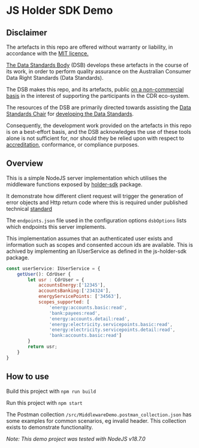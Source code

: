 # JS Holder SDK  Demo

## Disclaimer

The artefacts in this repo are offered without warranty or liability, in accordance with the [MIT licence.](https://github.com/ConsumerDataStandardsAustralia/java-artefacts/blob/master/LICENSE)

[The Data Standards Body](https://www.csiro.au/en/News/News-releases/2018/Data61-appointed-to-Data-Standards-Body-role)
(DSB) develops these artefacts in the course of its work, in order to perform quality assurance on the Australian Consumer Data Right Standards (Data Standards).

The DSB makes this repo, and its artefacts, public [on a non-commercial basis](https://github.com/ConsumerDataStandardsAustralia/java-artefacts/blob/master/LICENSE)
in the interest of supporting the participants in the CDR eco-system.

The resources of the DSB are primarily directed towards assisting the [Data Standards Chair](https://consumerdatastandards.gov.au/about/)
for [developing the Data Standards](https://github.com/ConsumerDataStandardsAustralia/standards).

Consequently, the development work provided on the artefacts in this repo is on a best-effort basis,
and the DSB acknowledges the use of these tools alone is not sufficient for, nor should they be relied upon
with respect to [accreditation](https://www.accc.gov.au/focus-areas/consumer-data-right-cdr-0/cdr-draft-accreditation-guidelines),
conformance, or compliance purposes.

## Overview

This is a simple NodeJS server implementation which utilises the middleware functions exposed by [holder-sdk](https://github.com/ConsumerDataStandardsAustralia/holder-sdk) package.

It demonstrate how different client request will trigger the generation of error objects and Http return code where this is required under published technical [standard](https://github.com/ConsumerDataStandardsAustralia/standards)

The `endpoints.json` file used in the configuration options `dsbOptions` lists which endpoints this server implements.

This implementation assumes that an authenticated user exists and information such as scopes and consented accoun ids are available. This is achived by implementing an IUserService as defined in the js-holder-sdk package.

````javascript
const userService: IUserService = {
    getUser(): CdrUser {
        let usr : CdrUser = {
            accountsEnergy:['12345'],
            accountsBanking:['234324'],
            energyServicePoints: ['34563'],
            scopes_supported: [
                'energy:accounts.basic:read',
                'bank:payees:read',
                'energy:accounts.detail:read',
                'energy:electricity.servicepoints.basic:read',
                'energy:electricity.servicepoints.detail:read',
                'bank:accounts.basic:read']
        }
        return usr;
    }
}
````
## How to use

Build this project with `npm run build`

Run this project with `npm start`

The Postman collection `/src/MiddlewareDemo.postman_collection.json` has some examples for common scenarios, eg invalid header. This collection exists to demonstrate functionality.

*Note: This demo project was tested with NodeJS  v18.7.0*
